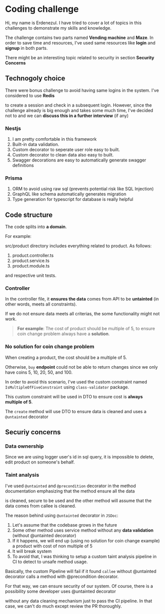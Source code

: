# Coding challenge
Hi, my name is Erdenezul. I have tried to cover a lot of topics in this challenges to demonstrate my skills and knowledge.

The challenge contains two parts named **Vending machine** and **Maze**. In order to save time and resources, I've used same
resources like **login** and **signup** in both parts.

There might be an interesting topic related to security in section **Security Concerns**

## Technogoly choice

There were bonus challenge to avoid having same logins in the system. I've considered to use **Redis**

to create a session and check in a subsequent login. However, since the challenge already is big enough
and takes some much time, I've decided not to and we can **discuss this in a further interview** (if any)

### Nestjs

1. I am pretty comfortable in this framework
2. Built-in data validation.
3. Custom decorator to seperate user role easy to built.
4. Custom decorator to clean data also easy to built.
5. Swagger decorations are easy to automatically generate swagger definitions

### Prisma
1. ORM to avoid using raw sql (prevents potential risk like SQL Injection)
2. GraphQL like schema automatically generates migration
3. Type generation for typescript for database is really helpful


## Code structure

The code splits into **a domain**.

For example: 

src/product directory includes everything related to product. As follows: 

1. product.controller.ts
2. product.service.ts
3. product.module.ts

and respective unit tests.

### Controller

In the controller file, it **ensures the data** comes from API to be **untainted** (in other words,
meets all constraints). 

If we do not ensure data meets all criterias, the some functionality might not work.

> **For example**: The cost of product should be multiple of 5, to ensure coin change problem always have a **solution**.

### No solution for coin change problem

When creating a product, the cost should be a multiple of 5.

Otherwise, `buy` **endpoint** could not be able to return changes since we only have coins 5, 10, 20, 50, and 100. 

In order to avoid this scenario, I've used the custom constraint named `IsMultipleOfFiveConstraint` using `class-validator` package.

This custom constraint will be used in DTO to ensure cost is **always multiple of 5**.

The `create` method will use DTO to ensure data is cleaned and uses a `@untainted` decorator

## Securiy concerns

### Data ownership
Since we are using logger user's id in sql query, it is impossible to delete, edit product on someone's behalf.


### Taint analysis

I've used `@untainted` and `@precondition` decorator in the method documentation emphasizing that the method ensure all the data

is cleaned, secure to be used and the other method will assume that the data comes from callee is cleaned.

The reason behind using `@untainted` decorator in `JSDoc`:

1. Let's assume that the codebase grows in the future
2. Some other method uses service method without any **data validation** (without @untainted decorator)
3. If it happens, we will end up (using no solution for coin change example) a product with cost of non multiple of 5
4. It will break system
5. To avoid that, I was thinking to setup a custom taint analysis pipeline in CI to detect to unsafe method usage.

Basically, the custom Pipeline will fail if it found `callee` without @untainted decorator calls a method with @precondition decorator.

For that way, we can ensure security of our system. Of course, there is a possibility some developer uses @untainted decorator

without any data cleaning mechanism just to pass the CI pipeline. In that case, we can't do much except review the PR thoroughly.
